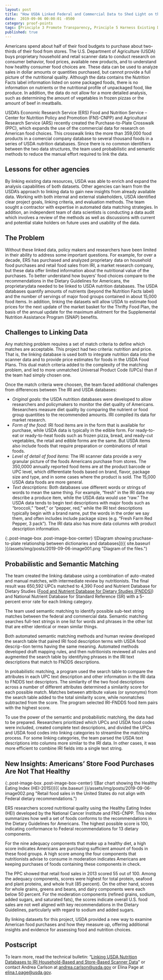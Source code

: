 ```yaml
---
layout: post
title: "How USDA Linked Federal and Commercial Data to Shed Light on the Nutrional Value of Retail Food Sales"
date:  2019-09-06 00:00:01 -0500
category: proof-points
tags: [Principle 3 Promote Transparency, Principle 5 Harness Existing Data, Principle 8 Invest in Learning, Practice 1 Identify Data Needs to Answer Key Agency Questions, Practice 4 Use Data to Guide Decision-Making, Practice 6 Convey Insights from Data, Practice 17 Recognize the Value of Data Assets, Practice 22 Identify Opportunities to Overcome Resource Obstacles, Process Redesign, Training]
published: true
---
```


Americans spend about half of their food budgets to purchase about two-thirds of their food from stores. The U.S. Department of Agriculture (USDA) buys proprietary household and retail scanner data to conduct research on consumer behavior, food prices, available new products, and to understand how healthy consumer food choices are. These data can be used to analyze sales in dollar amounts or quantities purchased, but cannot provide a full picture of the nutritional quality. Although the data contains the Nutrition Facts label information listed on some packaged foods, there is no information on nutrients or the nutritional profile of unpackaged food, like produce. In addition, the data do not allow for a more detailed analysis, such as determining the amount of vegetables in frozen pizzas or the amount of beef in meatballs.

USDA’s Economic Research Service (ERS) Food and Nutrition Service – Center for Nutrition Policy and Promotion (FNS-CNPP)  and Agricultural Research Service (ARS) recently created the Purchase-to-Plate Crosswalk (PPC), which expands the use of the commercial data for research on American food choices. This crosswalk links the more than 359,000 food products in a comercial company database to several thousand foods in a series of USDA nutrition databases. Since there is no common identifiers between the two data structures, the team used probabilistic and semantic methods to reduce the manual effort required to link the data.

## Lessons for other agencies

By linking existing data resources, USDA was able to enrich and expand the analysis capabilities of both datasets. Other agencies can learn from the USDA’s approach to linking data to gain new insights from already available data. Working with both internal and external stakeholders, USDA identified clear project goals, linking criteria, and evaluation methods. The team sought a contractor with expertise in automated data matching strategies.  In addition,  an independent team of data scientists  is conducting a data audit which involves a review of the methods as well as discussions with current and potential stake holders on future uses and usability of the data.

## The Problem

Without these linked data, policy makers and researchers have been limited in their ability to address some important questions.  For example, for over a decade, ERS has purchased and analyzed proprietary data on household food purchases and retail food sales from IRI, a market research company, but these data offer limited information about the nutritional value of the purchases. To better understand how buyers’ food choices compare to the recommendations in the Dietary Guidelines for Americans, the proprietarydata needed to be linked to USDA nutrition databases. The USDA databases quantify amounts of nutrients (beyond the Nutrition Facts label) and the number of servings of major food groups contained in about 15,000 food items. In addition, linking the datasets will allow USDA to estimate  food prices for the next update of the market basket for the Thrifty Food Plan, the basis of the annual update for the maximum allotment for the Supplemental Nutrition Assistance Program (SNAP) benefits.

## Challenges to Linking Data

Any matching problem requires a set of match criteria to define which matches are acceptable. This project had two criteria: nutrition and price. That is, the linking database is used both to integrate nutrition data into the scanner data and to provide price estimates for foods in the  USDA Food Plans. This dual match criteria added to the complexity of the matching problem, and led to more unmatched Universal Product Code (UPCs) than if the team had simply chosen one. 

Once the match criteria were choosen, the team faced additional challenges from differences between The IRI and USDA databases:

* *Original goals:* the USDA nutrition databases were developed to allow researchers and policymakers to monitor the diet quality of Americans. Researchers measure diet quality by comparing the nutrient or food group quantities to the recommended amounts. IRI compiled its data for market research.
* *Form of the food:* IRI food items are in the form that is available for purchase, while USDA data is typically in the edible form. For ready-to-eat or ready-to-heat foods such as frozen pizza, bread, and ready-cut vegetables, the retail and edible forms are the same. But USDA items also include foods that require preparation or combinations of retail foods.
* *Level of detail of food items:* The IRI scanner data provide a very granular picture of the foods Americans purchase from stores. The 350,0000 annually reported food items are at the product barcode or UPC level, which differentiate foods based on brand, flavor, package size and type, and in some cases where the product is sold. The 15,000 USDA data foods are more general.
* *Text descriptions:* Both databases use different words or strings of words to mean the same thing.  For example, “fresh” in the IRI data may describe a produce item, while the USDA data would use “raw.”  The USDA data tends to begin text descriptions with major foods such as “broccoli,”  “beef,” or “pepper, red,”  while the IRI text descriptions typically begin with a brand name,  put the words in the order we say them, and often includes  include package sizes  (e.g. “Fresh Farm Red Pepper, 3 pack”).  The IRI data also has more data columns with product description information.

{:.post-image-box .post-image-box-center}
![Diagram showing pruchase-to-plate relationship between dictionaries and databases]({{ site.baseurl }}/assets/img/posts/2019-09-06-image001.png "Diagram of the files.")  

## Probabilistic and Semantic Matching 

The team created the linking database using a combination of auto¬mated and manual matches, with intermediate review by nutritionists. The final result was 650,592 UPCs matched to 4,390 Food and Nutrient Database for Dietary Studies ([Food and Nutrient Database for Dietary Studies (FNDDS)](https://data.nal.usda.gov/dataset/food-and-nutrient-database-dietary-studies-fndds)) and National Nutrient Database for Standard Reference (SR) with a 5-percent error rate for each linking category.

The team  used semantic matching  to identify possible sub-text string matches between the federal and commercial data. Semantic matching searches full-text strings in one list for words and phrases in the other list that are either identical or mean similar things.

Both automated semantic matching methods and human review developed the search table that paired IRI food description terms with USDA food descrip¬tion terms having the same meaning. Automated methods developed draft mapping rules, and then nutritionists reviewed all rules and augmented the search table by identifying phrases in the IRI text descriptions that match to FNDDS descriptions. 

In probabilistic matching, a program used the search table to compare the attributes in each UPC text description and other information in the IRI data to FNDDS text descriptors. The similarity of the two food descriptions across a number of different attributes determined a similarity score for each possible match. Matches between attribute values (or synonyms) from the search table added to the total similarity score, while nonmatches subtracted from the score. The program selected IRI-FNDDS food item pairs with the highest score. 

To use the power of the semantic and probabilistic matching, the data had to be prepared. Researchers prioritized which UPCs and USDA food codes were included, created complete text descriptions, and divided the UPCs and USDA food codes into linking categories to streamline the matching process.  For some linking categories, the team parsed the USDA text descriptions into columns  more similar to the IRI data. In other cases, it was more efficient to combine IRI fields into a single text string.

## New Insights: Americans’ Store Food Purchases Are Not That Healthy

{:.post-image-box .post-image-box-center}
![Bar chart showing the Healthy Eating Index (HEI-2015)]({{ site.baseurl }}/assets/img/posts/2019-09-06-image002.png "Retail food sales in the United States do not align with Federal dietary recommendations.")

ERS researchers scored nutritional quality using the Healthy Eating Index (HEI) developed by the National Cancer Institute and FNS-CNPP. This index summarizes how well a set of foods conforms to the recommendations in the Dietary Guidelines for Americans. The highest possible score is 100, indicating conformance to Federal recommendations for 13 dietary components. 

For the nine adequacy components that make up a healthy diet, a high score indicates Americans are purchasing sufficient amount of foods in these food groups. A high score among the four components that nutritionists advise to consume in moderation indicates Americans are keeping purchases of foods containing these components in check.

The PPC showed that retail food sales in 2013 scored 55 out of 100. Among the adequacy components, scores were highest for total protein, seafood and plant proteins, and whole fruit (85 percent). On the other hand, scores for whole grains, greens and beans, and dairy components were each below 50 percent. For the moderation components (refined grains, sodium, added sugars, and saturated fats), the scores indicate overall U.S. food sales are not well aligned with key recommendations in the Dietary Guidelines, particularly with regard to sodium and added sugars.

By linking datasets for this project, USDA provided a new way to examine American food purchases and how they measure up, offering additional insights and evidence for assessing food and nutrition choices. 

## Postscript

To learn more, read the technical bulletin: “[Linking USDA Nutrition Databases to IRI Household-Based and Store-Based Scanner Data](https://www.ers.usda.gov/publications/pub-details/?pubid=92570)” or contact Andrea Carlson  at [andrea.carlson@usda.gov](mailto:andrea.carlson@usda.gov) or Elina Page at [elina.t.page@usda.gov](mailto:elina.t.page@usda.gov). 
